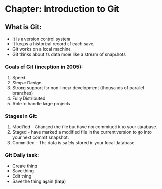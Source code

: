 # Chapter: Introduction to Git
## What is Git:
- It is a version control system
- It keeps a historical record of each save.
- Git works on a local machine.
- Git thinks about its data more like a stream of snapshots

### Goals of Git (inception in 2005):
1. Speed
2. Simple Design 
3. Strong support for non-linear development (thousands of parallel branches)
4. Fully Distributed
5. Able to handle large projects

### Stages in Git:
1. Modified - Changed the file but have not committed it to your database.
2. Staged - have marked a modified file in the current version to go into your next commit snapshot.
3. Committed - The data is safely stored in your local database.

### Git Daily task:
- Create thing
- Save thing
- Edit thing
- Save the thing again (**Imp**)